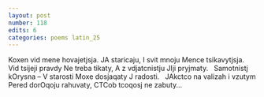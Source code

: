 ```yaml
---
layout: post
number: 118
edits: 6
categories: poems latin_25
---
```


Koxen vid mene hovajetjsja. 
JA staricaju, 
I svit mnoju
Mence tsikavytjsja.
 
Vid tsijeji pravdy 
Ne treba tikaty, 
A z vdjatcnistju 
JIji pryjmaty. 
 
Samotnistj kOrysna – 
V starosti
Moxe dosjaqaty 
J radosti. 
 
JAkctco na valizah i vzutym
Pered dorOqoju rahuvaty, 
CTCob tcoqosj ne zabuty… 
